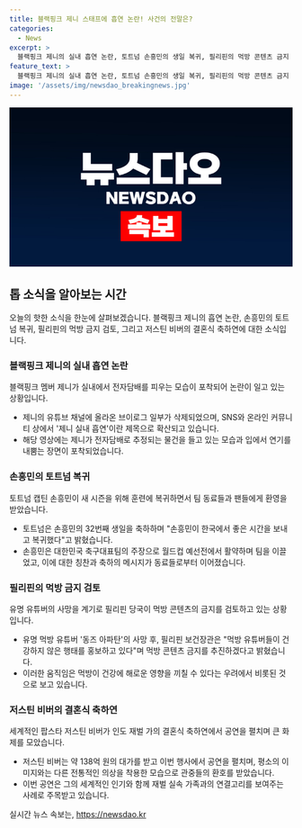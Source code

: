 ```yaml
---
title: 블랙핑크 제니 스태프에 흡연 논란! 사건의 전말은?
categories:
  - News
excerpt: >
  블랙핑크 제니의 실내 흡연 논란, 토트넘 손흥민의 생일 복귀, 필리핀의 먹방 콘텐츠 금지 검토, 저스틴 비버의 138억원 결혼식 축하연 출연 소식으로 뜨거운 화제다. 블랙핑크 제니의 화제는 SNS와 온라인 커뮤니티 상에서 제니 실내 흡연이란 제목으로 확산되고 있는데, 이에 대한 관심과 논란이 커지고 있다. 토트넘의 손흥민은 생일에 훈련장으로 복귀하며 팀 동료들과 함께 환영을 받았고, 필리핀에서는 유명 유튜버의 사망을 계기로 먹방 콘텐츠 금지를 검토하는 움직임이 나타나고 있다. 또한, 저스틴 비버는 138억 원을 받고 인도 재벌 결혼식 축하연에서 축가를 불렀다는 소식이 전해졌다.
feature_text: >
  블랙핑크 제니의 실내 흡연 논란, 토트넘 손흥민의 생일 복귀, 필리핀의 먹방 콘텐츠 금지 검토, 저스틴 비버의 138억원 결혼식 축하연 출연 소식으로 뜨거운 화제다. 블랙핑크 제니의 화제는 SNS와 온라인 커뮤니티 상에서 제니 실내 흡연이란 제목으로 확산되고 있는데, 이에 대한 관심과 논란이 커지고 있다. 토트넘의 손흥민은 생일에 훈련장으로 복귀하며 팀 동료들과 함께 환영을 받았고, 필리핀에서는 유명 유튜버의 사망을 계기로 먹방 콘텐츠 금지를 검토하는 움직임이 나타나고 있다. 또한, 저스틴 비버는 138억 원을 받고 인도 재벌 결혼식 축하연에서 축가를 불렀다는 소식이 전해졌다.
image: '/assets/img/newsdao_breakingnews.jpg'
---
```


<p><img src="/assets/img/newsdao_breakingnews.jpg" alt="firstkoreanews 속보" /></p>

<h2 data-ke-size="size26">톱 소식을 알아보는 시간</h2>

<p data-ke-size="size16">오늘의 핫한 소식을 한눈에 살펴보겠습니다. 블랙핑크 제니의 흡연 논란, 손흥민의 토트넘 복귀, 필리핀의 먹방 금지 검토, 그리고 저스틴 비버의 결혼식 축하연에 대한 소식입니다.</p>

<h3>블랙핑크 제니의 실내 흡연 논란</h3>

<p data-ke-size="size16">블랙핑크 멤버 제니가 실내에서 전자담배를 피우는 모습이 포착되어 논란이 일고 있는 상황입니다.</p>

<ul>
    <li>제니의 유튜브 채널에 올라온 브이로그 일부가 삭제되었으며, SNS와 온라인 커뮤니티 상에서 '제니 실내 흡연'이란 제목으로 확산되고 있습니다.</li>
    <li>해당 영상에는 제니가 전자담배로 추정되는 물건을 들고 있는 모습과 입에서 연기를 내뿜는 장면이 포착되었습니다.</li>
</ul>

<h3>손흥민의 토트넘 복귀</h3>

<p data-ke-size="size16">토트넘 캡틴 손흥민이 새 시즌을 위해 훈련에 복귀하면서 팀 동료들과 팬들에게 환영을 받았습니다.</p>

<ul>
    <li>토트넘은 손흥민의 32번째 생일을 축하하며 "손흥민이 한국에서 좋은 시간을 보내고 복귀했다"고 밝혔습니다.</li>
    <li>손흥민은 대한민국 축구대표팀의 주장으로 월드컵 예선전에서 활약하며 팀을 이끌었고, 이에 대한 칭찬과 축하의 메시지가 동료들로부터 이어졌습니다.</li>
</ul>

<h3>필리핀의 먹방 금지 검토</h3>

<p data-ke-size="size16">유명 유튜버의 사망을 계기로 필리핀 당국이 먹방 콘텐츠의 금지를 검토하고 있는 상황입니다.</p>

<ul>
    <li>유명 먹방 유튜버 '동즈 아파탄'의 사망 후, 필리핀 보건장관은 "먹방 유튜버들이 건강하지 않은 행태를 홍보하고 있다"며 먹방 콘텐츠 금지를 추진하겠다고 밝혔습니다.</li>
    <li>이러한 움직임은 먹방이 건강에 해로운 영향을 끼칠 수 있다는 우려에서 비롯된 것으로 보고 있습니다.</li>
</ul>

<h3>저스틴 비버의 결혼식 축하연</h3>

<p data-ke-size="size16">세계적인 팝스타 저스틴 비버가 인도 재벌 가의 결혼식 축하연에서 공연을 펼치며 큰 화제를 모았습니다.</p>

<ul>
    <li>저스틴 비버는 약 138억 원의 대가를 받고 이번 행사에서 공연을 펼치며, 평소의 이미지와는 다른 전통적인 의상을 착용한 모습으로 관중들의 환호를 받았습니다.</li>
    <li>이번 공연은 그의 세계적인 인기와 함께 재벌 실속 가족과의 연결고리를 보여주는 사례로 주목받고 있습니다.</li>
</ul>
실시간 뉴스 속보는, <a href="https://newsdao.kr" rel="dofollow">https://newsdao.kr</a>


